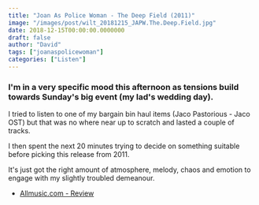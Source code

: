 ```yaml
---
title: "Joan As Police Woman - The Deep Field (2011)"
image: "/images/post/wilt_20181215_JAPW.The.Deep.Field.jpg"
date: 2018-12-15T00:00:00.0000000
draft: false
author: "David"
tags: ["joanaspolicewoman"]
categories: ["Listen"]
---
```

### I'm in a very specific mood this afternoon as tensions build towards Sunday's big event (my lad's wedding day).

 I tried to listen to one of my bargain bin haul items (Jaco Pastorious - Jaco OST) but that was no where near up to scratch and lasted a couple of tracks. 

 I then spent the next 20 minutes trying to decide on something suitable before picking this release from 2011.

 It's just got the right amount of atmosphere, melody, chaos and emotion to engage with my slightly troubled demeanour.

-  [Allmusic.com - Review](https://www.allmusic.com/album/the-deep-field-mw0002090235)